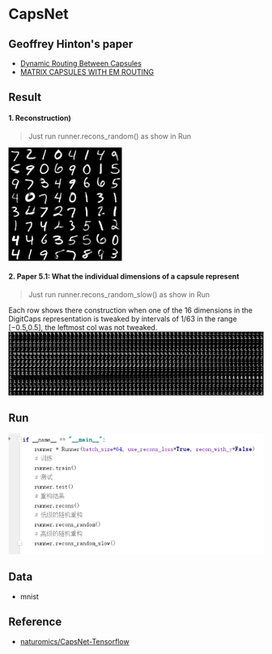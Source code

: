 # CapsNet

## Geoffrey Hinton's paper 
* [Dynamic Routing Between Capsules](https://arxiv.org/abs/1710.09829)  
* [MATRIX CAPSULES WITH EM ROUTING](https://openreview.net/pdf?id=HJWLfGWRb)


## Result

#### 1. Reconstruction) 
> Just run runner.recons_random() as show in Run  

![Reconstruction](./readme/result_no_y.bmp)

#### 2. Paper 5.1: What the individual dimensions of a capsule represent
> Just run runner.recons_random_slow() as show in Run  

Each row shows there construction when one of the 16 dimensions in the DigitCaps representation is tweaked by intervals of 1/63 in the range [−0.5,0.5], the leftmost col was not tweaked.  
![Reconstruction](./readme/random_2_0.01587.bmp)


## Run
![main](./readme/main.png)


## Data
* mnist

## Reference
* [naturomics/CapsNet-Tensorflow](https://github.com/naturomics/CapsNet-Tensorflow)
